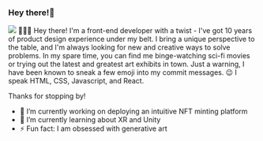 ### Hey there!👋

<img src="https://res.cloudinary.com/dk9mn4cvz/image/upload/v1672940885/marianaOka-frontenddev_dozppm.png">
👩🏻‍💻 Hey there! I'm a front-end developer with a twist - I've got 10 years of product design experience under my belt. I bring a unique perspective to the table, and I'm always looking for new and creative ways to solve problems. In my spare time, you can find me binge-watching sci-fi movies or trying out the latest and greatest art exhibits in town. Just a warning, I have been known to sneak a few emoji into my commit messages. 😉 I speak HTML, CSS, Javascript, and React.

Thanks for stopping by!

- 🔭 I’m currently working on deploying an intuitive NFT minting platform
- 🌱 I’m currently learning about XR and Unity
- ⚡ Fun fact: I am obsessed with generative art
